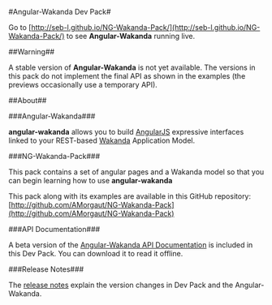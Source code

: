 #Angular-Wakanda Dev Pack#

Go to [http://seb-l.github.io/NG-Wakanda-Pack/](http://seb-l.github.io/NG-Wakanda-Pack/) to see **Angular-Wakanda** running live.

##Warning##

A stable version of **Angular-Wakanda** is not yet available. The versions in this pack do not implement the final API as shown in the examples (the previews occasionally use a temporary API).

##About##

###Angular-Wakanda###

**angular-wakanda** allows you to build [AngularJS](http://angularjs.com) expressive interfaces linked to your REST-based [Wakanda](http://wakanda.org) Application Model.

###NG-Wakanda-Pack###

This pack contains a set of angular pages and a Wakanda model so that you can begin learning how to use **angular-wakanda**

This pack along with its examples are available in this GitHub repository:
[http://github.com/AMorgaut/NG-Wakanda-Pack](http://github.com/AMorgaut/NG-Wakanda-Pack)

###API Documentation###

A beta version of the [Angular-Wakanda API Documentation](API-DOC.md) is included in this Dev Pack. You can download it to read it offline.

###Release Notes###

The [release notes](RELEASE-NOTES.md) explain the version changes in Dev Pack and the Angular-Wakanda.
